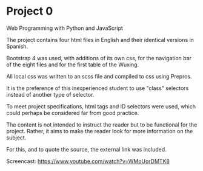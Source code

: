 # Project 0

Web Programming with Python and JavaScript

The project contains four html files in English and their identical versions in Spanish.

Bootstrap 4 was used, with additions of its own css, for the navigation bar of the eight files and for the first table of the Wuxing.

All local css was written to an scss file and compiled to css using Prepros.

It is the preference of this inexperienced student to use "class" selectors instead of another type of selector.

To meet project specifications, html tags and ID selectors were used, which could perhaps be considered far from good practice.

The content is not intended to instruct the reader but to be functional for the project. Rather, it aims to make the reader look for more information on the subject.

For this, and to quote the source, the external link was included.

Screencast: https://www.youtube.com/watch?v=WMoUorDMTK8
